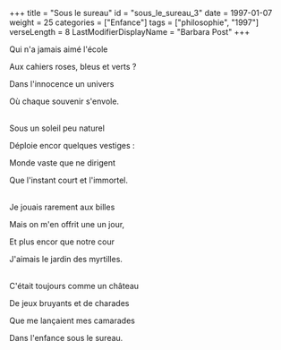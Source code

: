 +++
title = "Sous le sureau"
id = "sous_le_sureau_3"
date = 1997-01-07
weight = 25
categories = ["Enfance"]
tags = ["philosophie", "1997"]
verseLength = 8
LastModifierDisplayName = "Barbara Post"
+++

Qui n'a jamais aimé l'école

Aux cahiers roses, bleus et verts ?

Dans l'innocence un univers

Où chaque souvenir s'envole.

 \
Sous un soleil peu naturel

Déploie encor quelques vestiges :

Monde vaste que ne dirigent

Que l'instant court et l'immortel.

 \
Je jouais rarement aux billes

Mais on m'en offrit une un jour,

Et plus encor que notre cour

J'aimais le jardin des myrtilles.

 \
C'était toujours comme un château

De jeux bruyants et de charades

Que me lançaient mes camarades

Dans l'enfance sous le sureau.
